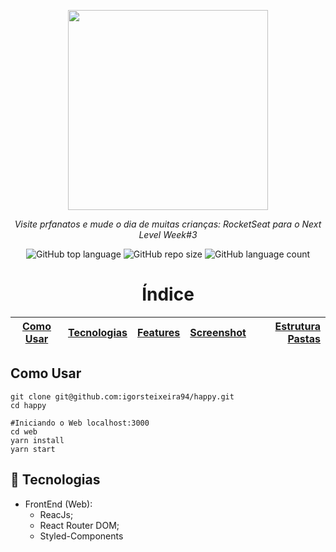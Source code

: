 <p align="center">
<img src="https://user-images.githubusercontent.com/47749249/95790689-423ff100-0cb6-11eb-817c-f6a78e47d0e8.png" width="320px"/>
<p align="center"><i>Visite prfanatos e mude o dia de muitas crianças: RocketSeat para o Next Level Week#3</i></p>
</p>
<p align="center">
<img alt="GitHub top language" src="https://img.shields.io/github/languages/top/igorsteixeira94/happy?color=%23FFD666">
<img alt="GitHub repo size" src="https://img.shields.io/github/repo-size/igorsteixeira94/happy?color=%23FFD666&logoColor=%23FFD666" />
<img alt="GitHub language count" src="https://img.shields.io/github/languages/count/igorsteixeira94/happy?color=%23FFD666">
</p>

<h1 align="center">Índice</h1>

[Como Usar](#como-usar)  | [Tecnologias](#rocket-tecnologias) |  [Features](#features-implementadas) |  [Screenshot](#screenshot) |  [Estrutura Pastas](#estrutura-pastas)
:-------:                | ------:                            |:-------:                             | ------:                    | ------:



## Como Usar

```shell
git clone git@github.com:igorsteixeira94/happy.git
cd happy

#Iniciando o Web localhost:3000
cd web
yarn install
yarn start
```



## :rocket: Tecnologias

* FrontEnd (Web):
  * ReacJs;
  * React Router DOM;
  * Styled-Components





  




